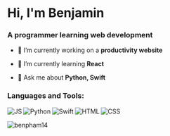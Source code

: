 <h1>Hi, I'm Benjamin</h1>
<h3>A programmer learning web development</h3>

- 🔭 I’m currently working on a **productivity website**

- 🌱 I’m currently learning **React**

- 💬 Ask me about **Python, Swift**

<!-- <h3 align="left">Connect with me:</h3>
<p align="left">
</p> -->

<h3 align="left">Languages and Tools:</h3>
<img align="left" alt="JS" src="https://img.shields.io/badge/javascript-%23323330.svg?style=for-the-badge&logo=javascript&logoColor=%23F7DF1E">
<img align="left" alt="Python" src="https://img.shields.io/badge/python-3670A0?style=for-the-badge&logo=python&logoColor=ffdd54">
<img align="left" alt="Swift" src="https://img.shields.io/badge/swift-F54A2A?style=for-the-badge&logo=swift&logoColor=white">
<img align="left" alt="HTML" src="https://img.shields.io/badge/html5-%23E34F26.svg?style=for-the-badge&logo=html5&logoColor=white">
<img alt="CSS" src="https://img.shields.io/badge/css3-%231572B6.svg?style=for-the-badge&logo=css3&logoColor=white">

<!-- <p><img align="left" src="https://github-readme-stats.vercel.app/api/top-langs?username=benpham14&show_icons=true&locale=en&layout=compact" alt="benpham14" /></p> -->

<p align="left"> <img src="https://komarev.com/ghpvc/?username=benpham14&label=Profile%20views&color=0e75b6&style=flat" alt="benpham14" /> </p>
